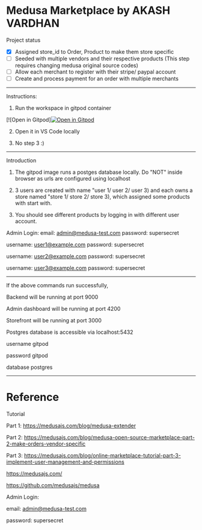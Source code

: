 # Medusa Marketplace by AKASH VARDHAN

Project status

- [x] Assigned store_id to Order, Product to make them store specific
- [ ] Seeded with multiple vendors and their respective products (This step requires changing medusa original source codes)
- [ ] Allow each merchant to register with their stripe/ paypal account
- [ ] Create and process payment for an order with multiple merchants

----

Instructions:

1. Run the workspace in gitpod container

[![Open in Gitpod][![Open in Gitpod](https://gitpod.io/button/open-in-gitpod.svg)](https://gitpod.io/#https://github.com/akashvardhan02/medusa)


2. Open it in VS Code locally

3. No step 3 :)

----
Introduction

1. The gitpod image runs a postges database locally. Do "NOT" inside browser as urls are configured using localhost

2. 3 users are created with name "user 1/ user 2/ user 3) and each owns a store named "store 1/ store 2/ store 3), which assigned some products with start with.

3. You should see different products by logging in with different user account.

Admin Login:
email: admin@medusa-test.com
password: supersecret


username: user1@example.com
password: supersecret

username: user2@example.com
password: supersecret

username: user3@example.com
password: supersecret

----

If the above commands run successfully,

Backend will be running at port 9000

Admin dashboard will be running at port 4200

Storefront will be running at port 3000

Postgres database is accessible via localhost:5432

username	 gitpod

password	 gitpod

database	 postgres

----

# Reference

Tutorial

Part 1: https://medusajs.com/blog/medusa-extender

Part 2: https://medusajs.com/blog/medusa-open-source-marketplace-part-2-make-orders-vendor-specific

Part 3: https://medusajs.com/blog/online-marketplace-tutorial-part-3-implement-user-management-and-permissions

https://medusajs.com/

https://github.com/medusajs/medusa


Admin Login:

email: admin@medusa-test.com

password: supersecret



